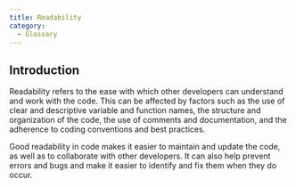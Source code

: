 ```yaml
---
title: Readability
category:
  - Glossary
---
```


## Introduction

Readability refers to the ease with which other developers can understand and work with the code. This can be affected by factors such as the use of clear and descriptive variable and function names, the structure and organization of the code, the use of comments and documentation, and the adherence to coding conventions and best practices.

Good readability in code makes it easier to maintain and update the code, as well as to collaborate with other developers. It can also help prevent errors and bugs and make it easier to identify and fix them when they do occur.
